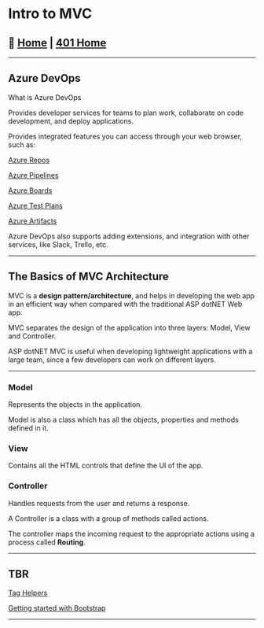 # Intro to MVC

## 🏡 [**Home**](https://mistidinzy.github.io/ReadingNotes/) | [**401 Home**](https://bit.ly/3EcMrF6)

---

## Azure DevOps

What is Azure DevOps

Provides developer services for teams to plan work, collaborate on code development, and deploy applications.

Provides integrated features you can access through your web browser, such as:

[Azure Repos](https://docs.microsoft.com/en-us/azure/devops/repos/get-started/what-is-repos?view=azure-devops)

[Azure Pipelines](https://docs.microsoft.com/en-us/azure/devops/pipelines/get-started/what-is-azure-pipelines?view=azure-devops)

[Azure Boards](https://docs.microsoft.com/en-us/azure/devops/boards/get-started/what-is-azure-boards?view=azure-devops)

[Azure Test Plans](https://docs.microsoft.com/en-us/azure/devops/test/overview?view=azure-devops)

[Azure Artifacts](https://docs.microsoft.com/en-us/azure/devops/pipelines/artifacts/artifacts-overview?view=azure-devops)

Azure DevOps also supports adding extensions, and integration with other services, like Slack, Trello, etc.

---

## The Basics of MVC Architecture

MVC is a **design pattern/architecture**, and helps in developing the web app in an efficient way when compared with the traditional ASP dotNET Web app.

MVC separates the design of the application into three layers: Model, View and Controller.

ASP dotNET MVC is useful when developing lightweight applications with a large team, since a few developers can work on different layers.

---

### **Model**

Represents the objects in the application.

Model is also a class which has all the objects, properties and methods defined in it.

### **View**

Contains all the HTML controls that define the UI of the app.

### **Controller**

Handles requests from the user and returns a response.

A Controller is a class with a group of methods called actions.

The controller maps the incoming request to the appropriate actions using a process called **Routing**.

---

## TBR

[Tag Helpers](https://bit.ly/303RUzf)

[Getting started with Bootstrap](https://bit.ly/3H2VmLc)

---
